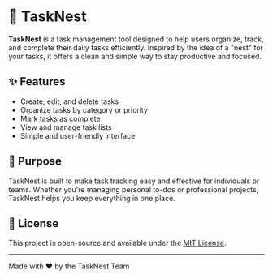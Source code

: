 # 🪺 TaskNest

**TaskNest** is a task management tool designed to help users organize, track, and complete their daily tasks efficiently. Inspired by the idea of a "nest" for your tasks, it offers a clean and simple way to stay productive and focused.

## ✨ Features

- Create, edit, and delete tasks
- Organize tasks by category or priority
- Mark tasks as complete
- View and manage task lists
- Simple and user-friendly interface

## 📌 Purpose

TaskNest is built to make task tracking easy and effective for individuals or teams. Whether you're managing personal to-dos or professional projects, TaskNest helps you keep everything in one place.

## 📄 License

This project is open-source and available under the [MIT License](LICENSE).

---

Made with ❤️ by the TaskNest Team
